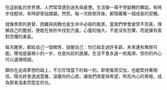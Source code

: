 在這紛亂的世界裡，人們常常感到迷失與疲憊。生活像一場不停旋轉的舞蹈，有時步伐輕快，有時卻笨拙踉蹌。然而，每一次跌倒背後，都隱藏著一個成長的契機。

就像季節的更替，困難與挑戰也是生命中必經的風景。當我們學會接受不完美，理解自己的脆弱，便能在挫折中找到力量。心靈的強大，不是沒有恐懼，而是擁有面對恐懼的勇氣。

每天醒來，都給自己一個微笑，提醒自己：你已經走過許多路，未來還有無限可能。哪怕是最微小的一步，也是向前的進展。生活不會永遠一帆風順，但你的內心可以選擇晴朗。

願你在追尋夢想的路上，不忘珍惜當下的每一刻。即使風雨交加，也能堅持著相信，陽光終會透過雲層，溫暖你的心房。讓我們用愛與希望，照亮內心的黑暗，成為那束溫柔而堅定的光。